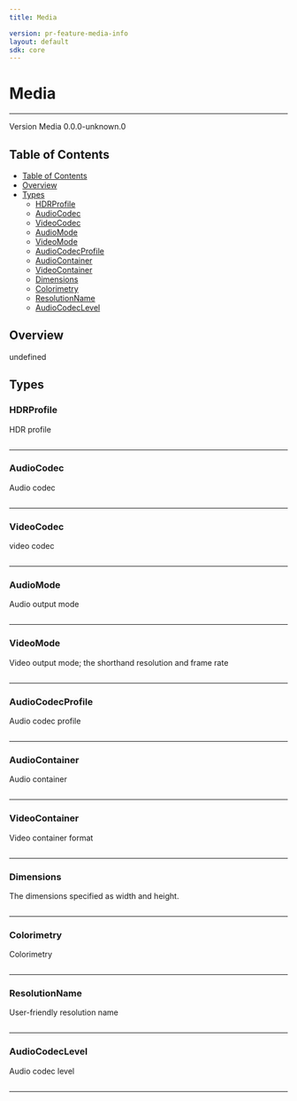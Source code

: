 ```yaml
---
title: Media

version: pr-feature-media-info
layout: default
sdk: core
---
```


# Media

---

Version Media 0.0.0-unknown.0

## Table of Contents

- [Table of Contents](#table-of-contents)
- [Overview](#overview)
- [Types](#types)
  - [HDRProfile](#hdrprofile)
  - [AudioCodec](#audiocodec)
  - [VideoCodec](#videocodec)
  - [AudioMode](#audiomode)
  - [VideoMode](#videomode)
  - [AudioCodecProfile](#audiocodecprofile)
  - [AudioContainer](#audiocontainer)
  - [VideoContainer](#videocontainer)
  - [Dimensions](#dimensions)
  - [Colorimetry](#colorimetry)
  - [ResolutionName](#resolutionname)
  - [AudioCodecLevel](#audiocodeclevel)

## Overview

undefined

## Types

### HDRProfile

HDR profile

```typescript

```

---

### AudioCodec

Audio codec

```typescript

```

---

### VideoCodec

video codec

```typescript

```

---

### AudioMode

Audio output mode

```typescript

```

---

### VideoMode

Video output mode; the shorthand resolution and frame rate

```typescript

```

---

### AudioCodecProfile

Audio codec profile

```typescript

```

---

### AudioContainer

Audio container

```typescript

```

---

### VideoContainer

Video container format

```typescript

```

---

### Dimensions

The dimensions specified as width and height.

```typescript

```

---

### Colorimetry

Colorimetry

```typescript

```

---

### ResolutionName

User-friendly resolution name

```typescript

```

---

### AudioCodecLevel

Audio codec level

```typescript

```

---
